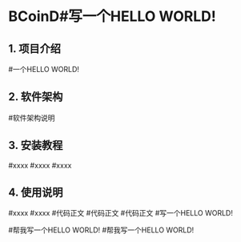 # BCoinD#写一个HELLO WORLD!
## 1. 项目介绍
#一个HELLO WORLD!
## 2. 软件架构  
#软件架构说明
## 3. 安装教程
#xxxx
#xxxx
#xxxx
## 4. 使用说明
#xxxx
#xxxx
#代码正文
#代码正文
#代码正文
#写一个HELLO WORLD!

#帮我写一个HELLO WORLD!
#帮我写一个HELLO WORLD!
